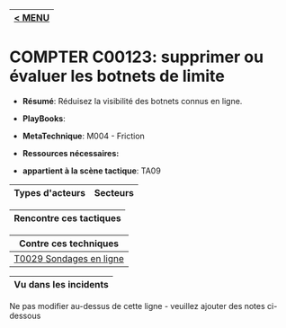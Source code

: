 |[< MENU](../README.md)|
|---|
# COMPTER C00123: supprimer ou évaluer les botnets de limite

* **Résumé**: Réduisez la visibilité des botnets connus en ligne.

* **PlayBooks**:

* **MetaTechnique**: M004 - Friction

* **Ressources nécessaires:**

* **appartient à la scène tactique**: TA09


|Types d'acteurs |Secteurs |
|----------- |------- |



|Rencontre ces tactiques |
|---------------------- |



|Contre ces techniques |
|------------------------- |
|[T0029 Sondages en ligne](../../generated_pages/techniques/T0029.md) |



|Vu dans les incidents |
|----------------- |


Ne pas modifier au-dessus de cette ligne - veuillez ajouter des notes ci-dessous